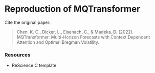 # Reproduction of MQTransformer

Cite the original paper: 

> Chen, K. C., Dicker, L., Eisenach, C., & Madeka, D. (2022). MQTransformer: Multi-Horizon Forecasts with Context Dependent Attention and Optimal Bregman Volatility.


### Resources 

- ReScience C template: 